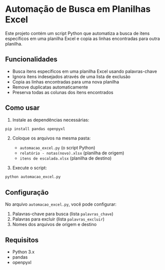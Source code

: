 # Automação de Busca em Planilhas Excel

Este projeto contém um script Python que automatiza a busca de itens específicos em uma planilha Excel e copia as linhas encontradas para outra planilha.

## Funcionalidades

- Busca itens específicos em uma planilha Excel usando palavras-chave
- Ignora itens indesejados através de uma lista de exclusão
- Copia as linhas encontradas para uma nova planilha
- Remove duplicatas automaticamente
- Preserva todas as colunas dos itens encontrados

## Como usar

1. Instale as dependências necessárias:
```bash
pip install pandas openpyxl
```

2. Coloque os arquivos na mesma pasta:
   - `automacao_excel.py` (o script Python)
   - `relatório - notas(novo).xlsx` (planilha de origem)
   - `itens de escalada.xlsx` (planilha de destino)

3. Execute o script:
```bash
python automacao_excel.py
```

## Configuração

No arquivo `automacao_excel.py`, você pode configurar:

1. Palavras-chave para busca (lista `palavras_chave`)
2. Palavras para excluir (lista `palavras_excluir`)
3. Nomes dos arquivos de origem e destino

## Requisitos

- Python 3.x
- pandas
- openpyxl 